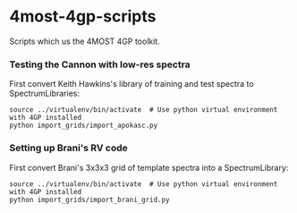# 4most-4gp-scripts
Scripts which us the 4MOST 4GP toolkit.

### Testing the Cannon with low-res spectra

First convert Keith Hawkins's library of training and test spectra to SpectrumLibraries:

```
source ../virtualenv/bin/activate  # Use python virtual environment with 4GP installed
python import_grids/import_apokasc.py
```

### Setting up Brani's RV code

First convert Brani's 3x3x3 grid of template spectra into a SpectrumLibrary:

```
source ../virtualenv/bin/activate  # Use python virtual environment with 4GP installed
python import_grids/import_brani_grid.py
```